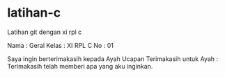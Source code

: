 # latihan-c
Latihan git dengan xi rpl c

Nama : Geral
Kelas : XI RPL C
No : 01

Saya ingin berterimakasih kepada Ayah
Ucapan Terimakasih untuk Ayah : Terimakasih telah memberi apa yang aku inginkan.